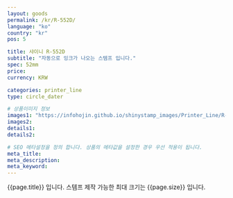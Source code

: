 ```yaml
---
layout: goods
permalink: /kr/R-552D/
language: "ko"
country: "kr"
pos: 5

title: 샤이니 R-552D
subtitle: "자동으로 잉크가 나오는 스템프 입니다."
spec: 52mm
price: 
currency: KRW

categories: printer_line
type: circle_dater

# 상품이미지 정보
images1: "https://infohojin.github.io/shinystamp_images/Printer_Line/R-552D/R-552D_1.jpg"
images2:
details1:
details2:    

# SEO 메타설정을 정의 합니다. 상품의 메타값을 설정한 경우 우선 적용이 됩니다.
meta_title: 
meta_description:
meta_keyword:
---
```


{{page.title}} 입니다. 스템프 제작 가능한 최대 크기는 {{page.size}} 입니다.